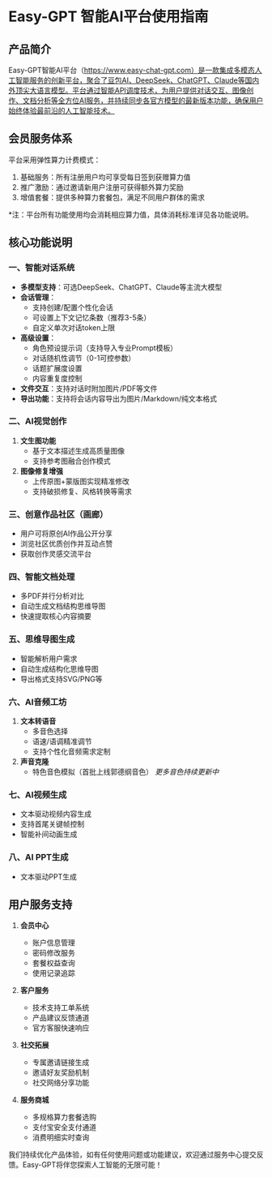 # Easy-GPT 智能AI平台使用指南

## 产品简介

Easy-GPT智能AI平台（https://www.easy-chat-gpt.com）是一款集成多模态人工智能服务的创新平台，聚合了豆包AI、DeepSeek、ChatGPT、Claude等国内外顶尖大语言模型。平台通过智能API调度技术，为用户提供对话交互、图像创作、文档分析等全方位AI服务，并持续同步各官方模型的最新版本功能，确保用户始终体验最前沿的人工智能技术。

## 会员服务体系

平台采用弹性算力计费模式：
1. 基础服务：所有注册用户均可享受每日签到获赠算力值
2. 推广激励：通过邀请新用户注册可获得额外算力奖励
3. 增值套餐：提供多种算力套餐包，满足不同用户群体的需求

*注：平台所有功能使用均会消耗相应算力值，具体消耗标准详见各功能说明。

## 核心功能说明

### 一、智能对话系统
- **多模型支持**：可选DeepSeek、ChatGPT、Claude等主流大模型
- **会话管理**：
  - 支持创建/配置个性化会话
  - 可设置上下文记忆条数（推荐3-5条）
  - 自定义单次对话token上限
- **高级设置**：
  - 角色预设提示词（支持导入专业Prompt模板）
  - 对话随机性调节（0-1可控参数）
  - 话题扩展度设置
  - 内容重复度控制
- **文件交互**：支持对话时附加图片/PDF等文件
- **导出功能**：支持将会话内容导出为图片/Markdown/纯文本格式

### 二、AI视觉创作
1. **文生图功能**
   - 基于文本描述生成高质量图像
   - 支持参考图融合创作模式
2. **图像修复增强**
   - 上传原图+蒙版图实现精准修改
   - 支持破损修复、风格转换等需求

### 三、创意作品社区（画廊）
- 用户可将原创AI作品公开分享
- 浏览社区优质创作并互动点赞
- 获取创作灵感交流平台

### 四、智能文档处理
- 多PDF并行分析对比
- 自动生成文档结构思维导图
- 快速提取核心内容摘要

### 五、思维导图生成
- 智能解析用户需求
- 自动生成结构化思维导图
- 导出格式支持SVG/PNG等

### 六、AI音频工坊
1. **文本转语音**
   - 多音色选择
   - 语速/语调精准调节
   - 支持个性化音频需求定制
2. **声音克隆**
   - 特色音色模拟（首批上线郭德纲音色）
   *更多音色持续更新中*

### 七、AI视频生成
- 文本驱动视频内容生成
- 支持首尾关键帧控制
- 智能补间动画生成

### 八、AI PPT生成
- 文本驱动PPT生成

## 用户服务支持

1. **会员中心**
   - 账户信息管理
   - 密码修改服务
   - 套餐权益查询
   - 使用记录追踪

2. **客户服务**
   - 技术支持工单系统
   - 产品建议反馈通道
   - 官方客服快速响应

3. **社交拓展**
   - 专属邀请链接生成
   - 邀请好友奖励机制
   - 社交网络分享功能

4. **服务商城**
   - 多规格算力套餐选购
   - 支付宝安全支付通道
   - 消费明细实时查询

我们持续优化产品体验，如有任何使用问题或功能建议，欢迎通过服务中心提交反馈。Easy-GPT将伴您探索人工智能的无限可能！
